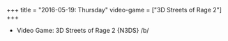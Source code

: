 +++
title = "2016-05-19: Thursday"
video-game = ["3D Streets of Rage 2"]
+++


* Video Game: 3D Streets of Rage 2 {N3DS} /b/
